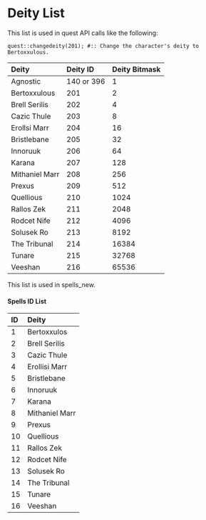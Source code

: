 # Deity List

This list is used in quest API calls like the following:

`quest::changedeity(201); #:: Change the character's deity to Bertoxxulous.`

| **Deity** | **Deity ID** | **Deity Bitmask** |
| :--- | :--- | :--- |
| Agnostic | 140 or 396 | 1 |
| Bertoxxulous | 201 | 2 |
| Brell Serilis | 202 | 4 |
| Cazic Thule | 203 | 8 |
| Erollsi Marr | 204 | 16 |
| Bristlebane | 205 | 32 |
| Innoruuk | 206 | 64 |
| Karana | 207 | 128 |
| Mithaniel Marr | 208 | 256 |
| Prexus | 209 | 512 |
| Quellious | 210 | 1024 |
| Rallos Zek | 211 | 2048 |
| Rodcet Nife | 212 | 4096 |
| Solusek Ro | 213 | 8192 |
| The Tribunal | 214 | 16384 |
| Tunare | 215 | 32768 |
| Veeshan | 216 | 65536 |

This list is used in spells_new.

#### Spells ID List

| **ID** | **Deity** |
| :--- | :--- |
| 1 | Bertoxxulos |
| 2 | Brell Serilis |
| 3 | Cazic Thule |
| 4 | Erollisi Marr |
| 5 | Bristlebane |
| 6 | Innoruuk |
| 7 | Karana |
| 8 | Mithaniel Marr |
| 9 | Prexus |
| 10 | Quellious |
| 11 | Rallos Zek |
| 12 | Rodcet Nife |
| 13 | Solusek Ro |
| 14 | The Tribunal |
| 15 | Tunare |
| 16 | Veeshan |

